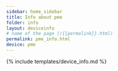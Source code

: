 ```yaml
---
sidebar: home_sidebar
title: Info about pme
folder: info
layout: deviceinfo
# name of the page (/{{permalink}}.html)
permalink: pme_info.html
device: pme
---
```

{% include templates/device_info.md %}
